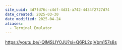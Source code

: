 ```yaml
---
site_uuid: 4d7fd76c-c4df-4d31-a742-4434f2727d74
date_created: 2025-03-30
date_modified: 2025-04-24
aliases:
  - Terminal Emulator
---
```


https://youtu.be/-QlMSLIY0JU?si=Q6RL2qlVbm157s8s